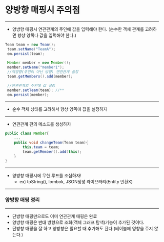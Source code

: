 # 양방향 매핑시 주의점
***
* 양방향 매핑시 연관관계의 주인에 값을 입력해야 한다. (순수한 객체 관계를 고려하면 항상 양쪽다 값을 입력해야 한다.)
   
```java
Team team = new Team();
 team.setName("TeamA");
 em.persist(team);
 
 Member member = new Member();
 member.setName("member1");
 //역방향(주인이 아닌 방향) 연관관계 설정
 team.getMembers().add(member);
 
 //연관관계의 주인에 값 설정
 member.setTeam(team); //**
 em.persist(member);
```
***
* 순수 객체 상태를 고려해서 항상 양쪽에 값을 설정하자
***
* 연관관계 편의 메소드를 생성하자
```java
public class Member{
    ...
    public void changeTeam(Team team){ 
        this.team = team;
        team.getMember().add(this);
    }
}
```
***
* 양방향 매핑시에 무한 루프를 조심하자! 
  * ex) toString(), lombok, JSON생성 라이브러리(Entity 반환X)

***
### 양방향 매핑 정리
***
* 단방향 매핑만으로도 이미 연관관계 매핑은 완료
* 양방향 매핑은 반대 방향으로 조회(객체 그래프 탐색)기능이 추가된 것이다.
* 단방향 매핑을 잘 하고 양방향은 필요할 때 추가해도 된다.(테이블에 영향을 주지 않는다.)